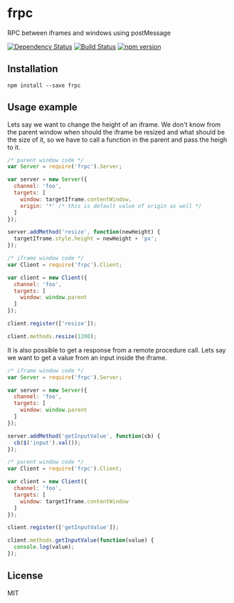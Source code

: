 # frpc

RPC between iframes and windows using postMessage

[![Dependency Status](https://david-dm.org/rpcjs/frpc/status.svg?style=flat)](https://david-dm.org/rpcjs/frpc)
[![Build Status](https://travis-ci.org/rpcjs/frpc.svg?branch=master)](https://travis-ci.org/rpcjs/frpc)
[![npm version](https://badge.fury.io/js/frpc.svg)](http://badge.fury.io/js/frpc)


## Installation

```
npm install --save frpc
```

## Usage example

Lets say we want to change the height of an iframe. We don't know from the parent window when should the iframe be resized and what should be the size of it, so we have to call a function in the parent and pass the heigh to it.

```js
/* parent window code */
var Server = require('frpc').Server;

var server = new Server({
  channel: 'foo',
  targets: [
    window: targetIframe.contentWindow,
    origin: '*' /* this is default value of origin as well */
  ]
});

server.addMethod('resize', function(newHeight) {
  targetIframe.style.height = newHeight + 'px';
});

/* iframe window code */
var Client = require('frpc').Client;

var client = new Client({
  channel: 'foo',
  targets: [
    window: window.parent
  ]
});

client.register(['resize']);

client.methods.resize(1200);
```

It is also possible to get a response from a remote procedure call. Lets say we want to get a value from an input inside the iframe.

```js
/* iframe window code */
var Server = require('frpc').Server;

var server = new Server({
  channel: 'foo',
  targets: [
    window: window.parent
  ]
});

server.addMethod('getInputValue', function(cb) {
  cb($('input').val());
});

/* parent window code */
var Client = require('frpc').Client;

var client = new Client({
  channel: 'foo',
  targets: [
    window: targetIframe.contentWindow
  ]
});

client.register(['getInputValue']);

client.methods.getInputValue(function(value) {
  console.log(value);
});
```


## License

MIT
